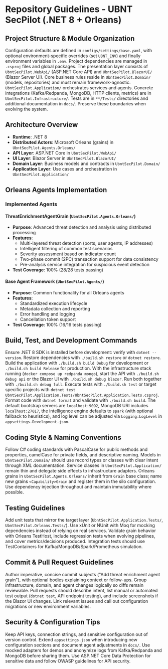 # Repository Guidelines - UBNT SecPilot (.NET 8 + Orleans)

## Project Structure & Module Organization
Configuration defaults are defined in `configs/settings/base.yaml`, with optional environment-specific overrides (set `UBNT_ENV`) and finally environment variables in `.env`. Project dependencies are managed in `.csproj` files and global packages. The presentation layer consists of `UbntSecPilot.WebApi/` (ASP.NET Core API) and `UbntSecPilot.BlazorUI/` (Blazor Server UI). Core business rules reside in `UbntSecPilot.Domain/` (models, repositories) and must remain framework-agnostic. `UbntSecPilot.Application/` orchestrates services and agents. Concrete integrations (Kafka/Redpanda, MongoDB, HTTP clients, metrics) are in `UbntSecPilot.Infrastructure/`. Tests are in `**/Tests/` directories and additional documentation in `docs/`. Preserve these boundaries when evolving the system.

## Architecture Overview
- **Runtime**: .NET 8
- **Distributed Actors**: Microsoft Orleans (grains) in `UbntSecPilot.Agents.Orleans/`
- **API Layer**: ASP.NET Core in `UbntSecPilot.WebApi/`
- **UI Layer**: Blazor Server in `UbntSecPilot.BlazorUI/`
- **Domain Layer**: Business models and contracts in `UbntSecPilot.Domain/`
- **Application Layer**: Use cases and orchestration in `UbntSecPilot.Application/`

## Orleans Agents Implementation

### Implemented Agents

#### **ThreatEnrichmentAgentGrain** (`UbntSecPilot.Agents.Orleans/`)
- **Purpose**: Advanced threat detection and analysis using distributed processing
- **Features**:
  - Multi-layered threat detection (ports, user agents, IP addresses)
  - Intelligent filtering of common test scenarios
  - Severity assessment based on indicator count
  - Two-phase commit (2PC) transaction support for data consistency
  - Pre-analysis service integration for suspicious event detection
- **Test Coverage**: 100% (28/28 tests passing)

#### **Base Agent Framework** (`UbntSecPilot.Agents/`)
- **Purpose**: Common functionality for all Orleans agents
- **Features**:
  - Standardized execution lifecycle
  - Metadata collection and reporting
  - Error handling and logging
  - Cancellation token support
- **Test Coverage**: 100% (16/16 tests passing)

## Build, Test, and Development Commands
Ensure .NET 8 SDK is installed before development: verify with `dotnet --version`. Restore dependencies with `./build.sh restore` or `dotnet restore`. Build the application with `./build.sh build Debug` for development or `./build.sh build Release` for production. With the infrastructure stack running (`docker compose up redpanda mongo`), start the API with `./build.sh debug api` or the Blazor UI with `./build.sh debug blazor`. Run both together with `./build.sh debug full`. Execute tests with `./build.sh test` or target specific projects with `dotnet test UbntSecPilot.Application.Tests/UbntSecPilot.Application.Tests.csproj`. Format code with `dotnet format` and validate with `./build.sh build`. The default bootstrap servers are `localhost:9092`, MongoDB URI includes `localhost:27017`, the intelligence engine defaults to `spark` (with optional fallback to heuristics), and log level can be adjusted via `Logging:LogLevel` in `appsettings.Development.json`.

## Coding Style & Naming Conventions
Follow C# coding standards with PascalCase for public methods and properties, camelCase for private fields, and descriptive naming. Models in `UbntSecPilot.Domain/` should use record types or classes with clear intent through XML documentation. Service classes in `UbntSecPilot.Application/` remain thin and delegate side effects to infrastructure adapters. Orleans grains in `UbntSecPilot.Agents.Orleans/` inherit from `Grain` base class; name new grains `<Capability>Grain` and register them in the silo configuration. Use dependency injection throughout and maintain immutability where possible.

## Testing Guidelines
Add unit tests that mirror the target layer (`UbntSecPilot.Application.Tests/`, `UbntSecPilot.Orleans.Tests/`). Use xUnit or NUnit with Moq for mocking dependencies instead of relying on real services. Validate grain behavior with Orleans TestHost, include regression tests when evolving pipelines, and cover metrics/decisions produced. Integration tests should use TestContainers for Kafka/MongoDB/Spark/Prometheus simulation.

## Commit & Pull Request Guidelines
Author imperative, concise commit subjects ("Add threat enrichment agent grain"), with optional bodies explaining context or follow-ups. Group infrastructure, domain, and agent changes logically so diffs remain reviewable. Pull requests should describe intent, list manual or automated test output (`dotnet test`, API endpoint testing), and include screenshots if the Blazor UI changes. Link relevant issues and call out configuration migrations or new environment variables.

## Security & Configuration Tips
Keep API keys, connection strings, and sensitive configuration out of version control. Extend `appsettings.json` when introducing new configuration sections and document agent adjustments in `docs/`. Use mocked adapters for demos and anonymize logs from Kafka/Redpanda and MongoDB before sharing them. Use ASP.NET Core Data Protection for sensitive data and follow OWASP guidelines for API security.
